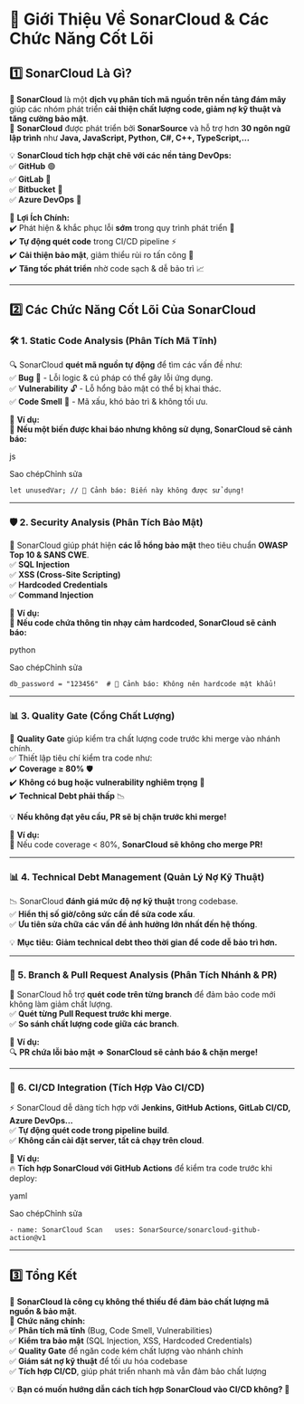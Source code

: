 # **🌟 Giới Thiệu Về SonarCloud & Các Chức Năng Cốt Lõi**

## **1️⃣ SonarCloud Là Gì?**

**🔹 SonarCloud** là một **dịch vụ phân tích mã nguồn trên nền tảng đám mây** giúp các nhóm phát triển **cải thiện chất lượng code, giảm nợ kỹ thuật và tăng cường bảo mật**.  
🚀 **SonarCloud** được phát triển bởi **SonarSource** và hỗ trợ hơn **30 ngôn ngữ lập trình** như **Java, JavaScript, Python, C#, C++, TypeScript,...**

💡 **SonarCloud tích hợp chặt chẽ với các nền tảng DevOps:**  
✅ **GitHub** 🟢  
✅ **GitLab** 🔴  
✅ **Bitbucket** 🔵  
✅ **Azure DevOps** 🔹

📌 **Lợi Ích Chính:**  
✔️ Phát hiện & khắc phục lỗi **sớm** trong quy trình phát triển 🚀  
✔️ **Tự động quét code** trong CI/CD pipeline ⚡  
✔️ **Cải thiện bảo mật**, giảm thiểu rủi ro tấn công 🔐  
✔️ **Tăng tốc phát triển** nhờ code sạch & dễ bảo trì 📈

---

## **2️⃣ Các Chức Năng Cốt Lõi Của SonarCloud**

### **🛠️ 1. Static Code Analysis (Phân Tích Mã Tĩnh)**

🔍 SonarCloud **quét mã nguồn tự động** để tìm các vấn đề như:  
✅ **Bug** 🐛 - Lỗi logic & cú pháp có thể gây lỗi ứng dụng.  
✅ **Vulnerability** 🔓 - Lỗ hổng bảo mật có thể bị khai thác.  
✅ **Code Smell** 💨 - Mã xấu, khó bảo trì & không tối ưu.

📌 **Ví dụ:**  
🚨 **Nếu một biến được khai báo nhưng không sử dụng, SonarCloud sẽ cảnh báo:**

js

Sao chépChỉnh sửa

`let unusedVar; // 🛑 Cảnh báo: Biến này không được sử dụng!`

---

### **🛡️ 2. Security Analysis (Phân Tích Bảo Mật)**

🔐 SonarCloud giúp phát hiện **các lỗ hổng bảo mật** theo tiêu chuẩn **OWASP Top 10 & SANS CWE**.  
✅ **SQL Injection**  
✅ **XSS (Cross-Site Scripting)**  
✅ **Hardcoded Credentials**  
✅ **Command Injection**

📌 **Ví dụ:**  
🚨 **Nếu code chứa thông tin nhạy cảm hardcoded, SonarCloud sẽ cảnh báo:**

python

Sao chépChỉnh sửa

`db_password = "123456"  # 🛑 Cảnh báo: Không nên hardcode mật khẩu!`

---

### **📊 3. Quality Gate (Cổng Chất Lượng)**

🚦 **Quality Gate** giúp kiểm tra chất lượng code trước khi merge vào nhánh chính.  
✅ Thiết lập tiêu chí kiểm tra code như:  
✔️ **Coverage ≥ 80%** 🛡️  
✔️ **Không có bug hoặc vulnerability nghiêm trọng** 🚫  
✔️ **Technical Debt phải thấp** 📉

💡 **Nếu không đạt yêu cầu, PR sẽ bị chặn trước khi merge!**

📌 **Ví dụ:**  
🔴 Nếu code coverage < 80%, **SonarCloud sẽ không cho merge PR!**

---

### **📊 4. Technical Debt Management (Quản Lý Nợ Kỹ Thuật)**

📉 SonarCloud **đánh giá mức độ nợ kỹ thuật** trong codebase.  
✅ **Hiển thị số giờ/công sức cần để sửa code xấu**.  
✅ **Ưu tiên sửa chữa các vấn đề ảnh hưởng lớn nhất đến hệ thống**.

💡 **Mục tiêu:** **Giảm technical debt theo thời gian để code dễ bảo trì hơn.**

---

### **📂 5. Branch & Pull Request Analysis (Phân Tích Nhánh & PR)**

🔄 SonarCloud hỗ trợ **quét code trên từng branch** để đảm bảo code mới không làm giảm chất lượng.  
✅ **Quét từng Pull Request trước khi merge**.  
✅ **So sánh chất lượng code giữa các branch**.

📌 **Ví dụ:**  
🔍 **PR chứa lỗi bảo mật => SonarCloud sẽ cảnh báo & chặn merge!**

---

### **📌 6. CI/CD Integration (Tích Hợp Vào CI/CD)**

⚡ SonarCloud dễ dàng tích hợp với **Jenkins, GitHub Actions, GitLab CI/CD, Azure DevOps...**  
✅ **Tự động quét code trong pipeline build**.  
✅ **Không cần cài đặt server, tất cả chạy trên cloud**.

📌 **Ví dụ:**  
🔥 **Tích hợp SonarCloud với GitHub Actions** để kiểm tra code trước khi deploy:

yaml

Sao chépChỉnh sửa

`- name: SonarCloud Scan   uses: SonarSource/sonarcloud-github-action@v1`

---

## **3️⃣ Tổng Kết**

🚀 **SonarCloud là công cụ không thể thiếu để đảm bảo chất lượng mã nguồn & bảo mật**.  
🎯 **Chức năng chính:**  
✅ **Phân tích mã tĩnh** (Bug, Code Smell, Vulnerabilities)  
✅ **Kiểm tra bảo mật** (SQL Injection, XSS, Hardcoded Credentials)  
✅ **Quality Gate** để ngăn code kém chất lượng vào nhánh chính  
✅ **Giám sát nợ kỹ thuật** để tối ưu hóa codebase  
✅ **Tích hợp CI/CD**, giúp phát triển nhanh mà vẫn đảm bảo chất lượng

💡 **Bạn có muốn hướng dẫn cách tích hợp SonarCloud vào CI/CD không? 🚀**